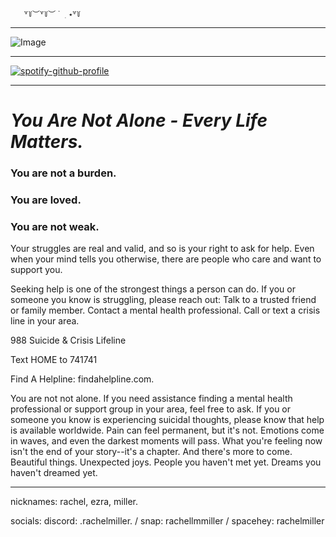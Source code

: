        ꒷꒦︶꒷꒦︶ ๋ ࣭ ⭑꒷꒦


***
![Image](https://github.com/user-attachments/assets/53e3e3c6-686f-413a-9e82-df665ea1e105)
***
[![spotify-github-profile](https://spotify-github-profile.kittinanx.com/api/view?uid=31rqsywyohmogplyaqbw44o6ipvq&cover_image=true&theme=default&show_offline=true&background_color=121212&interchange=false)](https://github.com/kittinan/spotify-github-profile)






***
# ***You Are Not Alone - Every Life Matters.***

### You are not a burden. 

### You are loved. 

### You are not weak. 

Your struggles are real and valid, and so is your right to ask for help. Even when your mind tells you otherwise, there are people who care and want to support you. 

Seeking help is one of the strongest things a person can do. If you or someone you know is struggling, please reach out: Talk to a trusted friend or family member. Contact a mental health professional. Call or text a crisis line in your area. 

988 Suicide & Crisis Lifeline 

Text HOME to 741741 

Find A Helpline: findahelpline.com. 

You are not not alone. If you need assistance finding a mental health professional or support group in your area, feel free to ask. If you or someone you know is experiencing suicidal thoughts, please know that help is available worldwide. Pain can feel permanent, but it's not. Emotions come in waves, and even the darkest moments will pass. What you're feeling now isn't the end of your story--it's a chapter. And there's more to come. Beautiful things. Unexpected joys. People you haven't met yet. Dreams you haven't dreamed yet.
***

nicknames: rachel, ezra, miller.


socials: discord: .rachelmiller. / snap: rachellmmiller / spacehey: rachelmiller